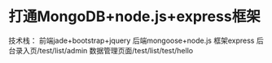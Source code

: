 # 打通MongoDB+node.js+express框架
 技术栈：
 前端jade+bootstrap+jquery
 后端mongoose+node.js
 框架express
后台录入页/test/list/admin
数据管理页面/test/list/test/hello